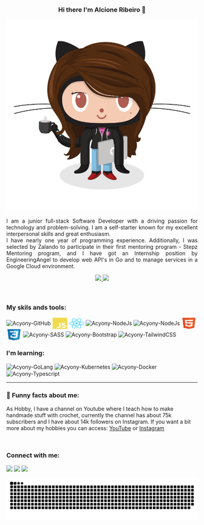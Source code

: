 <div align="center">
  <h3>Hi there I'm Alcione Ribeiro 👋 </h3>
</div>

<picture align="center">
  <source media="(prefers-color-scheme: dark)" srcset="./images/dunetocat-dark.png">
  <img alt="Shows an illustrated sun in light color mode and a moon with stars in dark color mode." src="./images/femalecodertocat-day.png">
</picture>

<div align="left">
  <div>
  <p align="justify">
   I am a junior full-stack Software Developer with a driving passion for technology and problem-solving. I am a self-starter known for my excellent interpersonal skills and great enthusiasm. <br>
I have nearly one year of programming experience. Additionally, I was selected by Zalando to participate in their first mentoring program - Stepz Mentoring program, and I have got an Internship position by EngineeringAngel to develop web API's in Go and to manage services in a Google Cloud environment.

  </p>
      </div>
</div>

<!-- 
- 🔭 I’m currently working on learning how to code. I want be a great web developer!
- 🌱 I’m currently learning JavaScript
- 👯 I’m looking to collaborate on 
- 💬 Ask me about ...
  - 📫 How to reach me: alcionefribeiro@gmail.com
- ⚡ Fun fact: I'm a amigurumi designer too :dolls:
 -->
 

<div align="center">
  <a href="https://github.com/acyony">
    <img height="180em" src="https://github-readme-stats.vercel.app/api?username=acyony&show_icons=true&theme=dracula&include_all_commits=true&count_private=true"/>
    <img height="180em" src="https://github-readme-stats.vercel.app/api/top-langs/?username=acyony&layout=compact&langs_count=7&theme=dracula"/>
  </a>
</div>
  
   <br>
    <br>
  <h3> My skils ands tools:</h3>
<div style="display: inline_block">
  <img align="center" alt="Acyony-GitHub" height="30" width="40" src="https://cdn.jsdelivr.net/gh/devicons/devicon/icons/github/github-original.svg" />
  <img align="center" alt="Acyony-Js" height="30" width="40" src="https://raw.githubusercontent.com/devicons/devicon/master/icons/javascript/javascript-plain.svg">
  <img align="center" alt="Acyony-React" height="30" width="40" src="https://raw.githubusercontent.com/devicons/devicon/master/icons/react/react-original.svg">
  <img align="center" alt="Acyony-NodeJs" height="60" width="80"  src="https://cdn.jsdelivr.net/gh/devicons/devicon/icons/nodejs/nodejs-original-wordmark.svg" />
   <img align="center" alt="Acyony-NodeJs" height="60" width="80"  src="https://icongr.am/devicon/mysql-original-wordmark.svg?size=128&color=currentColor" />
  <img align="center" alt="Acyony-HTML" height="30" width="40" src="https://raw.githubusercontent.com/devicons/devicon/master/icons/html5/html5-original.svg">
  <img align="center" alt="Acyony-CSS" height="30" width="40" src="https://raw.githubusercontent.com/devicons/devicon/master/icons/css3/css3-original.svg">
  <img align="center" alt="Acyony-SASS" height="30" width="40"  src="https://cdn.jsdelivr.net/gh/devicons/devicon/icons/sass/sass-original.svg" />
  <img align="center" alt="Acyony-Bootstrap" height="30" width="40"  src="https://cdn.jsdelivr.net/gh/devicons/devicon/icons/bootstrap/bootstrap-plain.svg" />
  <img align="center" alt="Acyony-TailwindCSS" height="30" width="40" src="https://cdn.jsdelivr.net/gh/devicons/devicon/icons/tailwindcss/tailwindcss-plain.svg" />
</div>
  <h3> I'm learning:</h3>
<div style="display: inline_block">
  <img align="center" alt="Acyony-GoLang" height="40" width="50" src="https://cdn.jsdelivr.net/gh/devicons/devicon/icons/go/go-original.svg"  />
  <img align="center" alt="Acyony-Kubernetes" height="40" width="50" src="https://cdn.jsdelivr.net/gh/devicons/devicon/icons/kubernetes/kubernetes-plain-wordmark.svg" >
  <img align="center" alt="Acyony-Docker" height="40" width="50" src="https://cdn.jsdelivr.net/gh/devicons/devicon/icons/docker/docker-original-wordmark.svg">
  <img align="center" alt="Acyony-Typescript" height="40" width="50"  src="https://cdn.jsdelivr.net/gh/devicons/devicon/icons/typescript/typescript-original.svg" />
<hr>

  <div align="left">
   <h3>  💬   Funny facts about me:</h3>
  <div>
  <p>As Hobby, I have a channel on Youtube where I teach how to make handmade stuff with crochet, 
    currently the channel has about 75k subscribers and I have about 14k followers on Instagram.
    If you want a bit more about my hobbies you can access:
    <a href="https://www.youtube.com/bonekdecroche">YouTube</a> or
    <a href="https://www.instagram.com/bonekdecroche/">Instagram</a>
  </p>
      </div>
</div>
  <br>
   <h3> Connect with me:</h3>
<div> 
  <a href="https://instagram.com/acyony" target="_blank"><img src="https://img.shields.io/badge/-Instagram-%23E4405F?style=for-the-badge&logo=instagram&logoColor=white" target="_blank"></a>
  <a href = "mailto:alcionefribeiro@gmail.com"><img src="https://img.shields.io/badge/-Gmail-%23333?style=for-the-badge&logo=gmail&logoColor=white" target="_blank"></a>
  <a href="https://www.linkedin.com/in/alcionefranca/" target="_blank"><img src="https://img.shields.io/badge/-LinkedIn-%230077B5?style=for-the-badge&logo=linkedin&logoColor=white" target="_blank"></a> 
 
  ![Snake animation](https://github.com/acyony/acyony/blob/output/github-contribution-grid-snake.svg)
 
</div>
